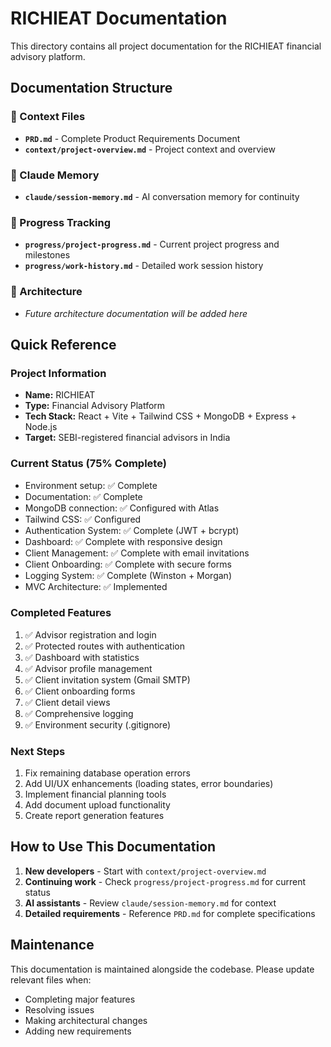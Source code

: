 # RICHIEAT Documentation

This directory contains all project documentation for the RICHIEAT financial advisory platform.

## Documentation Structure

### 📁 Context Files
- **`PRD.md`** - Complete Product Requirements Document
- **`context/project-overview.md`** - Project context and overview

### 📁 Claude Memory
- **`claude/session-memory.md`** - AI conversation memory for continuity

### 📁 Progress Tracking
- **`progress/project-progress.md`** - Current project progress and milestones
- **`progress/work-history.md`** - Detailed work session history

### 📁 Architecture
- *Future architecture documentation will be added here*

## Quick Reference

### Project Information
- **Name:** RICHIEAT
- **Type:** Financial Advisory Platform
- **Tech Stack:** React + Vite + Tailwind CSS + MongoDB + Express + Node.js
- **Target:** SEBI-registered financial advisors in India

### Current Status (75% Complete)
- Environment setup: ✅ Complete
- Documentation: ✅ Complete
- MongoDB connection: ✅ Configured with Atlas
- Tailwind CSS: ✅ Configured
- Authentication System: ✅ Complete (JWT + bcrypt)
- Dashboard: ✅ Complete with responsive design
- Client Management: ✅ Complete with email invitations
- Client Onboarding: ✅ Complete with secure forms
- Logging System: ✅ Complete (Winston + Morgan)
- MVC Architecture: ✅ Implemented

### Completed Features
1. ✅ Advisor registration and login
2. ✅ Protected routes with authentication
3. ✅ Dashboard with statistics
4. ✅ Advisor profile management
5. ✅ Client invitation system (Gmail SMTP)
6. ✅ Client onboarding forms
7. ✅ Client detail views
8. ✅ Comprehensive logging
9. ✅ Environment security (.gitignore)

### Next Steps
1. Fix remaining database operation errors
2. Add UI/UX enhancements (loading states, error boundaries)
3. Implement financial planning tools
4. Add document upload functionality
5. Create report generation features

## How to Use This Documentation

1. **New developers** - Start with `context/project-overview.md`
2. **Continuing work** - Check `progress/project-progress.md` for current status
3. **AI assistants** - Review `claude/session-memory.md` for context
4. **Detailed requirements** - Reference `PRD.md` for complete specifications

## Maintenance

This documentation is maintained alongside the codebase. Please update relevant files when:
- Completing major features
- Resolving issues
- Making architectural changes
- Adding new requirements